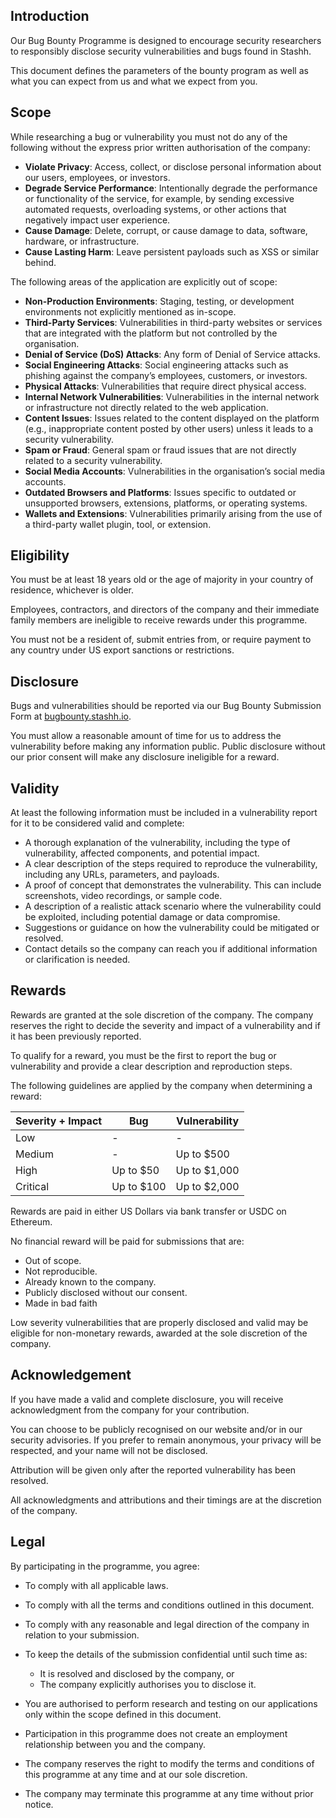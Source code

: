 ## Introduction
Our Bug Bounty Programme is designed to encourage security researchers to responsibly disclose security vulnerabilities and bugs found in Stashh.

This document defines the parameters of the bounty program as well as what you can expect from us and what we expect from you.

## Scope
While researching a bug or vulnerability you must not do any of the following without the express prior written authorisation of the company:

- **Violate Privacy**: Access, collect, or disclose personal information about our users, employees, or investors.
- **Degrade Service Performance**: Intentionally degrade the performance or functionality of the service, for example, by sending excessive automated requests, overloading systems, or other actions that negatively impact user experience.
- **Cause Damage**: Delete, corrupt, or cause damage to data, software, hardware, or infrastructure.
- **Cause Lasting Harm**: Leave persistent payloads such as XSS or similar behind.

The following areas of the application are explicitly out of scope:

- **Non-Production Environments**: Staging, testing, or development environments not explicitly mentioned as in-scope.
- **Third-Party Services**: Vulnerabilities in third-party websites or services that are integrated with the platform but not controlled by the organisation.
- **Denial of Service (DoS) Attacks**: Any form of Denial of Service attacks.
- **Social Engineering Attacks**: Social engineering attacks such as phishing against the company’s employees, customers, or investors.
- **Physical Attacks**: Vulnerabilities that require direct physical access.
- **Internal Network Vulnerabilities**: Vulnerabilities in the internal network or infrastructure not directly related to the web application.
- **Content Issues**: Issues related to the content displayed on the platform (e.g., inappropriate content posted by other users) unless it leads to a security vulnerability.
- **Spam or Fraud**: General spam or fraud issues that are not directly related to a security vulnerability.
- **Social Media Accounts**: Vulnerabilities in the organisation’s social media accounts.
- **Outdated Browsers and Platforms**: Issues specific to outdated or unsupported browsers, extensions, platforms, or operating systems.
- **Wallets and Extensions**: Vulnerabilities primarily arising from the use of a third-party wallet plugin, tool, or extension.

## Eligibility
You must be at least 18 years old or the age of majority in your country of residence, whichever is older.

Employees, contractors, and directors of the company and their immediate family members are ineligible to receive rewards under this programme.

You must not be a resident of, submit entries from, or require payment to any country under US export sanctions or restrictions.

## Disclosure
Bugs and vulnerabilities should be reported via our Bug Bounty Submission Form at [bugbounty.stashh.io](http://bugbounty.stashh.io).

You must allow a reasonable amount of time for us to address the vulnerability before making any information public. Public disclosure without our prior consent will make any disclosure ineligible for a reward.

## Validity
At least the following information must be included in a vulnerability report for it to be considered valid and complete:

- A thorough explanation of the vulnerability, including the type of vulnerability, affected components, and potential impact.
- A clear description of the steps required to reproduce the vulnerability, including any URLs, parameters, and payloads.
- A proof of concept that demonstrates the vulnerability. This can include screenshots, video recordings, or sample code.
- A description of a realistic attack scenario where the vulnerability could be exploited, including potential damage or data compromise.
- Suggestions or guidance on how the vulnerability could be mitigated or resolved.
- Contact details so the company can reach you if additional information or clarification is needed.

## Rewards
Rewards are granted at the sole discretion of the company. The company reserves the right to decide the severity and impact of a vulnerability and if it has been previously reported.

To qualify for a reward, you must be the first to report the bug or vulnerability and provide a clear description and reproduction steps.

The following guidelines are applied by the company when determining a reward:

| Severity + Impact | Bug            | Vulnerability   |
|------------------|----------------|-----------------|
| Low              | -              | -               |
| Medium           | -              | Up to $500      |
| High             | Up to $50      | Up to $1,000    |
| Critical         | Up to $100     | Up to $2,000    |

Rewards are paid in either US Dollars via bank transfer or USDC on Ethereum.

No financial reward will be paid for submissions that are:

- Out of scope.
- Not reproducible.
- Already known to the company.
- Publicly disclosed without our consent.
- Made in bad faith

Low severity vulnerabilities that are properly disclosed and valid may be eligible for non-monetary rewards, awarded at the sole discretion of the company.

## Acknowledgement
If you have made a valid and complete disclosure, you will receive acknowledgment from the company for your contribution.

You can choose to be publicly recognised on our website and/or in our security advisories. If you prefer to remain anonymous, your privacy will be respected, and your name will not be disclosed.

Attribution will be given only after the reported vulnerability has been resolved. 

All acknowledgments and attributions and their timings are at the discretion of the company.

## Legal
By participating in the programme, you agree:

- To comply with all applicable laws.
- To comply with all the terms and conditions outlined in this document.
- To comply with any reasonable and legal direction of the company in relation to your submission.
- To keep the details of the submission confidential until such time as:

    - It is resolved and disclosed by the company, or
    - The company explicitly authorises you to disclose it.

- You are authorised to perform research and testing on our applications only within the scope defined in this document.
- Participation in this programme does not create an employment relationship between you and the company.
- The company reserves the right to modify the terms and conditions of this programme at any time and at our sole discretion.
- The company may terminate this programme at any time without prior notice.
